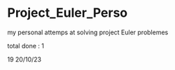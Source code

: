 # Project_Euler_Perso
my personal attemps at solving project Euler problemes

total done : 1

19 20/10/23
